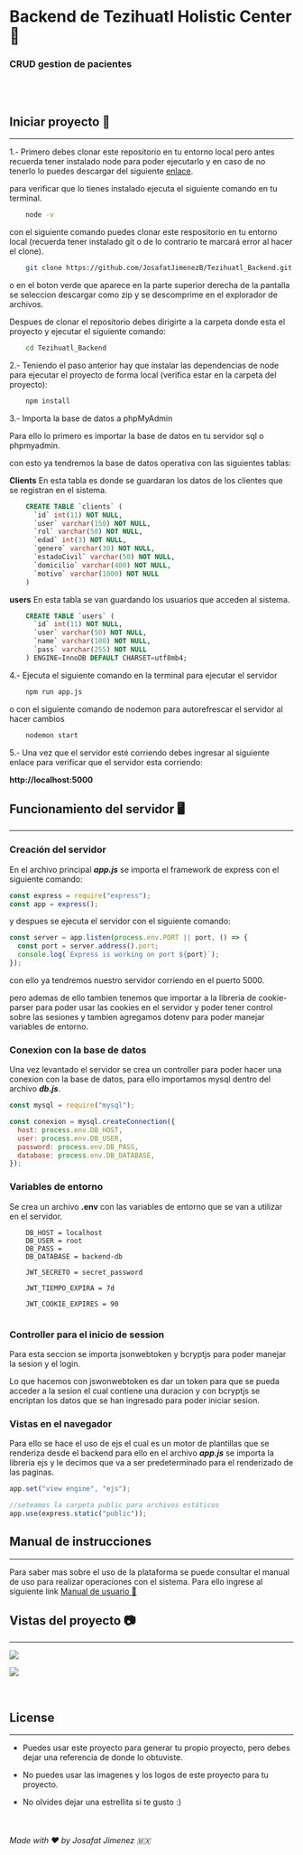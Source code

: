 # Backend de Tezihuatl Holistic Center :hospital:
### CRUD gestion de pacientes 
<br></br>
## Iniciar proyecto :rocket:

---

1.- Primero debes clonar este repositorio en tu entorno local pero antes recuerda tener instalado node para poder ejecutarlo y en caso de no tenerlo lo puedes descargar del siguiente [enlace](https://nodejs.org/es/).

para verificar que lo tienes instalado ejecuta el siguiente comando en tu terminal.

```bash
    node -v
```

con el siguiente comando puedes clonar este respositorio en tu entorno local
(recuerda tener instalado git o de lo contrario te marcará error al hacer el clone).

```bash
    git clone https://github.com/JosafatJimenezB/Tezihuatl_Backend.git
```

o en el boton verde que aparece en la parte superior derecha de la pantalla se seleccion descargar como zip y se descomprime en el explorador de archivos.

Despues de clonar el repositorio debes dirigirte a la carpeta donde esta el proyecto y ejecutar el siguiente comando:

```bash
    cd Tezihuatl_Backend
```

2.- Teniendo el paso anterior hay que instalar las dependencias de node para ejecutar el proyecto de forma local (verifica estar en la carpeta del proyecto):

```bash
    npm install
```

3.- Importa la base de datos a phpMyAdmin

Para ello lo primero es importar la base de datos en tu servidor sql o phpmyadmin.

con esto ya tendremos la base de datos operativa con las siguientes tablas:

**Clients**
En esta tabla es donde se guardaran los datos de los clientes que se registran en el sistema.

```sql
    CREATE TABLE `clients` (
      `id` int(11) NOT NULL,
      `user` varchar(150) NOT NULL,
      `rol` varchar(50) NOT NULL,
      `edad` int(3) NOT NULL,
      `genero` varchar(30) NOT NULL,
      `estadoCivil` varchar(50) NOT NULL,
      `domicilio` varchar(400) NOT NULL,
      `motivo` varchar(1000) NOT NULL
    )
```

**users**
En esta tabla se van guardando los usuarios que acceden al sistema.

```sql
    CREATE TABLE `users` (
      `id` int(11) NOT NULL,
      `user` varchar(50) NOT NULL,
      `name` varchar(100) NOT NULL,
      `pass` varchar(255) NOT NULL
    ) ENGINE=InnoDB DEFAULT CHARSET=utf8mb4;
```

4.- Ejecuta el siguiente comando en la terminal para ejecutar el servidor

```bash
    npm run app.js
```

o con el siguiente comando de nodemon para autorefrescar el servidor al hacer cambios

```bash
    nodemon start
```

5.- Una vez que el servidor esté corriendo debes ingresar al siguiente enlace para verificar que el servidor esta corriendo:

**http://localhost:5000**

## Funcionamiento del servidor :desktop_computer:

---

### Creación del servidor

En el archivo principal **_app.js_** se importa el framework de express con el siguiente comando:

```js
const express = require("express");
const app = express();
```

y despues se ejecuta el servidor con el siguiente comando:

```js
const server = app.listen(process.env.PORT || port, () => {
  const port = server.address().port;
  console.log(`Express is working on port ${port}`);
});
```

con ello ya tendremos nuestro servidor corriendo en el puerto 5000.

pero ademas de ello tambien tenemos que importar a la libreria de cookie-parser para poder usar las cookies en el servidor y poder tener control sobre las sesiones y tambien agregamos dotenv para poder manejar variables de entorno.

### Conexion con la base de datos

Una vez levantado el servidor se crea un controller para poder hacer una conexion con la base de datos, para ello importamos mysql dentro del archivo **_db.js_**.

```js
const mysql = require("mysql");

const conexion = mysql.createConnection({
  host: process.env.DB_HOST,
  user: process.env.DB_USER,
  password: process.env.DB_PASS,
  database: process.env.DB_DATABASE,
});
```

### Variables de entorno

Se crea un archivo **.env** con las variables de entorno que se van a utilizar en el servidor.

```
    DB_HOST = localhost
    DB_USER = root
    DB_PASS =
    DB_DATABASE = backend-db

    JWT_SECRETO = secret_password

    JWT_TIEMPO_EXPIRA = 7d

    JWT_COOKIE_EXPIRES = 90


```

### Controller para el inicio de session

Para esta seccion se importa jsonwebtoken y bcryptjs para poder manejar la sesion y el login.

Lo que hacemos con jswonwebtoken es dar un token para que se pueda acceder a la sesion el cual contiene una duracion y con bcryptjs se encriptan los datos que se han ingresado para poder iniciar sesion.

### Vistas en el navegador

Para ello se hace el uso de ejs el cual es un motor de plantillas que se renderiza desde el backend para ello en el archivo **_app.js_** se importa la libreria ejs y le decimos que va a ser predeterminado para el renderizado de las paginas.

```js
app.set("view engine", "ejs");

//seteamos la carpeta public para archivos estáticos
app.use(express.static("public"));
```



## Manual de instrucciones
---
Para saber mas sobre el uso de la plataforma se puede consultar el manual de uso para realizar operaciones con el sistema. Para ello ingrese al siguiente link
[Manual de usuario :book:](/views/manual.md)


## Vistas del proyecto :camera:
---
![](vistas-proyecto/login.jpg)

![](vistas-proyecto/dashboard.jpg)

<br>

## License

---

- Puedes usar este proyecto para generar tu propio proyecto, pero debes dejar una referencia de donde lo obtuviste.

- No puedes usar las imagenes y los logos de este proyecto para tu proyecto.

- No olvides dejar una estrellita si te gusto :)

<br>

###### Made with :heart: by Josafat Jimenez :mexico:
